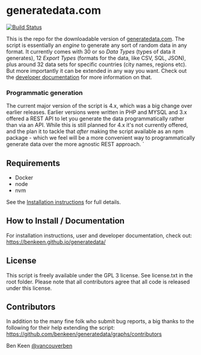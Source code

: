 # generatedata.com

[![Build Status](https://travis-ci.com/benkeen/generatedata.svg?branch=master)](https://travis-ci.com/benkeen/generatedata)

This is the repo for the downloadable version of [generatedata.com](https://generatedata.com). The script is essentially
an _engine_ to generate any sort of random data in any format. It currently comes with 30 or
so _Data Types_ (types of data it generates), 12 _Export Types_ (formats for the data, like CSV, SQL, JSON), plus
around 32 data sets for specific countries (city names, regions etc). But more importantly it can be extended in any
way you want. Check out the [developer documentation](https://benkeen.github.io/generatedata/developerdoc/intro/) for more
information on that.

### Programmatic generation

The current major version of the script is 4.x, which was a big change over earlier releases. Earlier versions were written
in PHP and MYSQL and 3.x offered a REST API to let you generate the data programmatically rather than via an API. While this is
still planned for 4.x it's not currently offered, and the plan it to tackle that _after_ making the script available
as an npm package - which we feel will be a more convenient way to programmatically generate data over the more agnostic
REST approach.
`

## Requirements

- Docker
- node
- nvm

See the [Installation instructions](https://benkeen.github.io/generatedata/userdoc/installation/intro) for full details.

## How to Install / Documentation

For installation instructions, user and developer documentation, check out:
https://benkeen.github.io/generatedata/

## License

This script is freely available under the GPL 3 license. See license.txt in the root folder. Please note that all
contributors agree that all code is released under this license.

## Contributors

In addition to the many fine folk who submit bug reports, a big thanks to the following for their help extending the script:
https://github.com/benkeen/generatedata/graphs/contributors

Ben Keen
[@vancouverben](https://twitter.com/#!/vancouverben)
